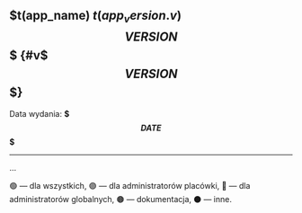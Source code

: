 ## $t(app_name) $t(app_version.v)$$$VERSION$$$ {#v$$$VERSION$$$}

Data wydania: **$$$DATE$$$**

<!-- $$$DELETE_FROM_HERE_WHEN_FINAL$$$, $$$ADD_LOG_ABOVE_SINCE_COMMIT$$$ null -->
---
…

🟢 — dla wszystkich,
🟣 — dla administratorów placówki,
🔴 — dla administratorów globalnych,
🟤 — dokumentacja,
⚫ — inne.
